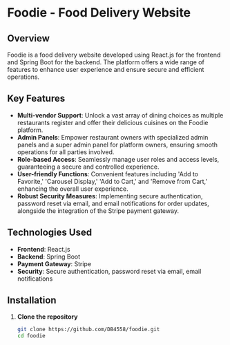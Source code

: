 # Foodie - Food Delivery Website

## Overview
Foodie is a food delivery website developed using React.js for the frontend and Spring Boot for the backend. The platform offers a wide range of features to enhance user experience and ensure secure and efficient operations.

## Key Features
- **Multi-vendor Support**: Unlock a vast array of dining choices as multiple restaurants register and offer their delicious cuisines on the Foodie platform.
- **Admin Panels**: Empower restaurant owners with specialized admin panels and a super admin panel for platform owners, ensuring smooth operations for all parties involved.
- **Role-based Access**: Seamlessly manage user roles and access levels, guaranteeing a secure and controlled experience.
- **User-friendly Functions**: Convenient features including 'Add to Favorite,' 'Carousel Display,' 'Add to Cart,' and 'Remove from Cart,' enhancing the overall user experience.
- **Robust Security Measures**: Implementing secure authentication, password reset via email, and email notifications for order updates, alongside the integration of the Stripe payment gateway.

## Technologies Used
- **Frontend**: React.js
- **Backend**: Spring Boot
- **Payment Gateway**: Stripe
- **Security**: Secure authentication, password reset via email, email notifications

## Installation

1. **Clone the repository**
   ```bash
   git clone https://github.com/DB4558/foodie.git
   cd foodie
